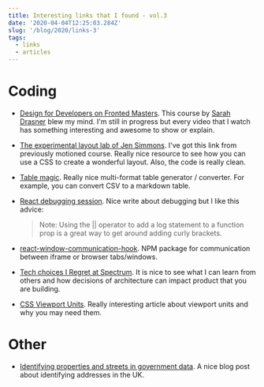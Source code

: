 ```yaml
---
title: Interesting links that I found - vol.3
date: '2020-04-04T12:25:03.284Z'
slug: '/blog/2020/links-3'
tags:
  - links
  - articles
---
```


# Coding

- [Design for Developers on Fronted Masters](https://frontendmasters.com/courses/design-for-developers/).
  This course by [Sarah Drasner](https://sarahdrasnerdesign.com/) blew my mind. I'm still in progress but
  every video that I watch has something interesting and awesome to show or explain.

- [The experimental layout lab of Jen Simmons](https://labs.jensimmons.com/). I've got this link from
  previously motioned course. Really nice resource to see how you can use a CSS to create a wonderful layout.
  Also, the code is really clean.

- [Table magic](https://stevecat.net/table-magic/). Really nice multi-format table generator / converter.
  For example, you can convert CSV to a markdown table.

- [React debugging session](https://jkettmann.com/react-debugging-session-hundreds-of-function-calls/). Nice
  write about debugging but I like this advice:

  > Note: Using the || operator to add a log statement to a function prop is a great way to get around adding curly brackets.

- [react-window-communication-hook](https://www.npmjs.com/package/react-window-communication-hook). NPM
  package for communication between iframe or browser tabs/windows.

- [Tech choices I Regret at Spectrum](https://mxstbr.com/thoughts/tech-choice-regrets-at-spectrum). It is
  nice to see what I can learn from others and how decisions of architecture can impact product that you
  are building.

- [CSS Viewport Units](https://ishadeed.com/article/viewport-units/). Really interesting article about viewport
  units and why you may need them.

# Other

- [Identifying properties and streets in government data](https://technology.blog.gov.uk/2020/04/02/identifying-properties-and-streets-in-government-data/).
  A nice blog post about identifying addresses in the UK.
